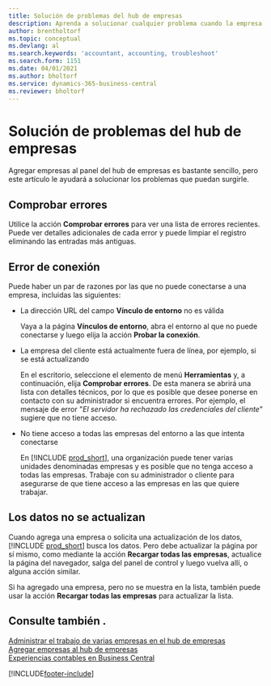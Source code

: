 ```yaml
---
title: Solución de problemas del hub de empresas
description: Aprenda a solucionar cualquier problema cuando la empresa se concentre en Dynamics 365 Business Central para gestionar el trabajo en varias empresas.
author: brentholtorf
ms.topic: conceptual
ms.devlang: al
ms.search.keywords: 'accountant, accounting, troubleshoot'
ms.search.form: 1151
ms.date: 04/01/2021
ms.author: bholtorf
ms.service: dynamics-365-business-central
ms.reviewer: bholtorf
---
```

# Solución de problemas del hub de empresas

Agregar empresas al panel del hub de empresas es bastante sencillo, pero este artículo le ayudará a solucionar los problemas que puedan surgirle.  

## Comprobar errores

Utilice la acción **Comprobar errores** para ver una lista de errores recientes. Puede ver detalles adicionales de cada error y puede limpiar el registro eliminando las entradas más antiguas.  

## Error de conexión

Puede haber un par de razones por las que no puede conectarse a una empresa, incluidas las siguientes:

- La dirección URL del campo **Vínculo de entorno** no es válida  

  Vaya a la página **Vínculos de entorno**, abra el entorno al que no puede conectarse y luego elija la acción **Probar la conexión**.  
- La empresa del cliente está actualmente fuera de línea, por ejemplo, si se está actualizando

  En el escritorio, seleccione el elemento de menú **Herramientas** y, a continuación, elija **Comprobar errores**. De esta manera se abrirá una lista con detalles técnicos, por lo que es posible que desee ponerse en contacto con su administrador si encuentra errores. Por ejemplo, el mensaje de error "*El servidor ha rechazado las credenciales del cliente*" sugiere que no tiene acceso.  
- No tiene acceso a todas las empresas del entorno a las que intenta conectarse

  En [!INCLUDE [prod_short](includes/prod_short.md)], una organización puede tener varias unidades denominadas empresas y es posible que no tenga acceso a todas las empresas. Trabaje con su administrador o cliente para asegurarse de que tiene acceso a las empresas en las que quiere trabajar.  

## Los datos no se actualizan

Cuando agrega una empresa o solicita una actualización de los datos, [!INCLUDE [prod_short](includes/prod_short.md)] busca los datos. Pero debe actualizar la página por sí mismo, como mediante la acción **Recargar todas las empresas**, actualice la página del navegador, salga del panel de control y luego vuelva allí, o alguna acción similar.  

Si ha agregado una empresa, pero no se muestra en la lista, también puede usar la acción **Recargar todas las empresas** para actualizar la lista.

## Consulte también .

[Administrar el trabajo de varias empresas en el hub de empresas](company-hub.md)  
[Agregar empresas al hub de empresas](company-hub-add-company.md)  
[Experiencias contables en Business Central](finance-accounting.md)  


[!INCLUDE[footer-include](includes/footer-banner.md)]
